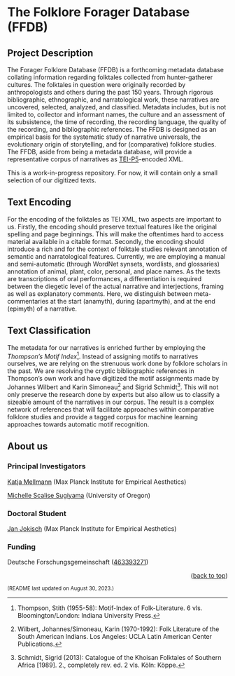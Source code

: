 <a name="readme-top"></a>
# The Folklore Forager Database (FFDB)
## Project Description
The Forager Folklore Database (FFDB) is a forthcoming metadata database collating information regarding folktales collected from hunter-gatherer cultures. The folktales in question were originally recorded by anthropologists and others during the past 150 years. Through rigorous bibliographic, ethnographic, and narratological work, these narratives are uncovered, selected, analyzed, and classified. Metadata includes, but is not limited to, collector and informant names, the culture and an assessment of its subsistence, the time of recording, the recording language, the quality of the recording, and bibliographic references. The FFDB is designed as an empirical basis for the systematic study of narrative universals, the evolutionary origin of storytelling, and for (comparative) folklore studies. The FFDB, aside from being a metadata database, will provide a representative corpus of narratives as [TEI-P5](https://tei-c.org/guidelines/p5/)-encoded XML.

This is a work-in-progress repository. For now, it will contain only a small selection of our digitized texts.
## Text Encoding
For the encoding of the folktales as TEI XML, two aspects are important to us. Firstly, the encoding should preserve textual features like the original spelling and page beginnings. This will make the oftentimes hard to access material available in a citable format. Secondly, the encoding should introduce a rich and for the context of folktale studies relevant annotation of semantic and narratological features. Currently, we are employing a manual and semi-automatic (through WordNet synsets, wordlists, and glossaries) annotation of animal, plant, color, personal, and place names. As the texts are transcriptions of oral performances, a differentiation is required between the diegetic level of the actual narrative and interjections, framing as well as explanatory comments. Here, we distinguish between meta-commentaries at the start (anamyth), during (apartmyth), and at the end (epimyth) of a narrative. 
## Text Classification
The metadata for our narratives is enriched further by employing the _Thompson’s Motif Index_[^1]. Instead of assigning motifs to narratives ourselves, we are relying on the strenuous work done by folklore scholars in the past. We are resolving the cryptic bibliographic references in Thompson’s own work and have digitized the motif assignments made by Johannes Wilbert and Karin Simoneau[^2] and Sigrid Schmidt[^3]. This will not only preserve the research done by experts but also allow us to classify a sizeable amount of the narratives in our corpus. The result is a complex network of references that will facilitate approaches within comparative folklore studies and provide a tagged corpus for machine learning approaches towards automatic motif recognition.
## About us
### Principal Investigators
[Katja Mellmann](https://www.ae.mpg.de/en/the-institute/people/katja-mellmann.html) (Max Planck Institute for Empirical Aesthetics)

[Michelle Scalise Sugiyama](https://cas.uoregon.edu/directory/social-sciences/all/mscalise) (University of Oregon)
### Doctoral Student
[Jan Jokisch](https://www.ae.mpg.de/en/the-institute/people/jan-jokisch.html) (Max Planck Institute for Empirical Aesthetics)
### Funding
Deutsche Forschungsgemeinschaft ([463393271](https://gepris.dfg.de/gepris/projekt/463393271?language=en))

<p align="right">(<a href="#readme-top">back to top</a>)</p>

<sub>(README last updated on August 30, 2023.)</sub>

[^1]: Thompson, Stith (1955-58): Motif-Index of Folk-Literature. 6 vls. Bloomington/London: Indiana University Press.
[^2]: Wilbert, Johannes/Simoneau, Karin (1970-1992): Folk Literature of the South American Indians. Los Angeles: UCLA Latin American Center Publications.
[^3]: Schmidt, Sigrid (2013): Catalogue of the Khoisan Folktales of Southern Africa [1989]. 2., completely rev. ed. 2 vls. Köln: Köppe.

